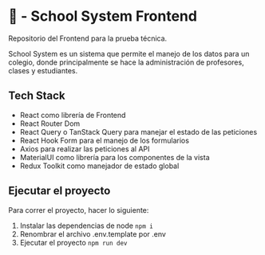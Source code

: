 # 🏫 - School System Frontend
Repositorio del Frontend para la prueba técnica.

School System es un sistema que permite el manejo de los datos para un colegio, donde principalmente se hace la administración de profesores, clases y estudiantes.

## Tech Stack
- React como librería de Frontend
- React Router Dom
- React Query o TanStack Query para manejar el estado de las peticiones
- React Hook Form para el manejo de los formularios
- Axios para realizar las peticiones al API
- MaterialUI como librería para los componentes de la vista
- Redux Toolkit como manejador de estado global

## Ejecutar el proyecto
Para correr el proyecto, hacer lo siguiente:

1. Instalar las dependencias de node ```npm i```
2. Renombrar el archivo .env.template por .env
3. Ejecutar el proyecto ```npm run dev```